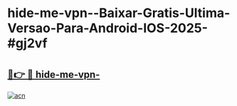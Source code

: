 # hide-me-vpn--Baixar-Gratis-Ultima-Versao-Para-Android-IOS-2025-#gj2vf

# <h2><a href="https://ainizakaria.my?title=hide-me-vpn-&ref=24M">🔗👉 🔴 hide-me-vpn-</a></h2>

[![acn](https://github.com/user-attachments/assets/0f9c940e-d8b0-45ae-aac7-cd30a18b3e1c)](https://ainizakaria.my?title=hide-me-vpn-&ref=24M)

